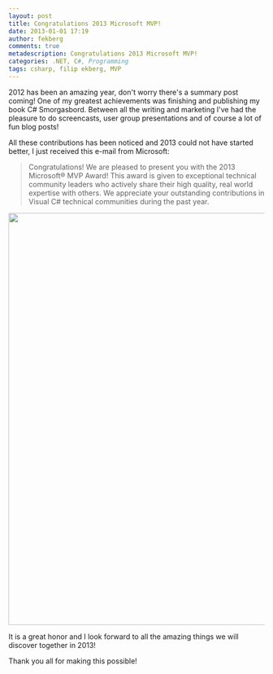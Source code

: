 ```yaml
---
layout: post
title: Congratulations 2013 Microsoft MVP!
date: 2013-01-01 17:19
author: fekberg
comments: true
metadescription: Congratulations 2013 Microsoft MVP!
categories: .NET, C#, Programming
tags: csharp, filip ekberg, MVP
---
```

2012 has been an amazing year, don't worry there's a summary post coming! One of my greatest achievements was finishing and publishing my book C# Smorgasbord. Between all the writing and marketing I've had the pleasure to do screencasts, user group presentations and of course a lot of fun blog posts!

All these contributions has been noticed and 2013 could not have started better, I just received this e-mail from Microsoft:

<blockquote>
Congratulations! We are pleased to present you with the 2013 Microsoft® MVP Award! This award is given to exceptional technical community leaders who actively share their high quality, real world expertise with others. We appreciate your outstanding contributions in Visual C# technical communities during the past year.
</blockquote><!--excerpt-->

<a href="http://mvp.microsoft.com/en-US/Pages/default.aspx"><img src="http://cdn.filipekberg.se/fekberg-blog/wp-content/uploads/2013/01/MVP_Horizontal_FullColor.png" alt="" title="MVP" width="810" class="alignright size-full wp-image-1581" /></a>

It is a great honor and I look forward to all the amazing things we will discover together in 2013!

Thank you all for making this possible!
